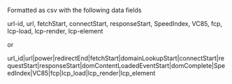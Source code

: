 Formatted as csv with the following data fields

url-id, url, fetchStart, connectStart, responseStart, SpeedIndex, VC85, fcp, lcp-load, lcp-render, lcp-element

or

url_id|url|power|redirectEnd|fetchStart|domainLookupStart|connectStart|requestStart|responseStart|domContentLoadedEventStart|domComplete|SpeedIndex|VC85|fcp|lcp_load|lcp_render|lcp_element



